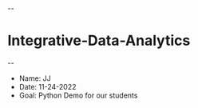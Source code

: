 --
# Integrative-Data-Analytics
--
* Name: JJ
* Date: 11-24-2022
* Goal: Python Demo for our students


